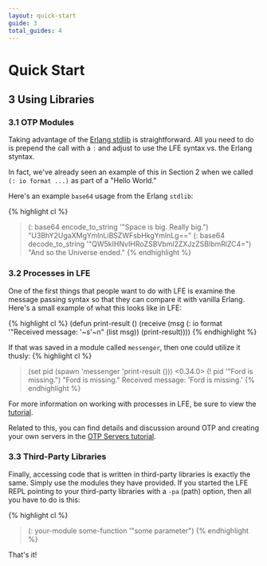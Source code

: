 ```yaml
---
layout: quick-start
guide: 3
total_guides: 4
---
```

# Quick Start

## 3 Using Libraries

### 3.1 OTP Modules

Taking advantage of the
<a href="http://erldocs.com/R15B/index.html?i=734#stdlib">Erlang stdlib</a> is
straightforward. All you need to do is prepend the call with a ```:``` and
adjust to use the LFE syntax vs. the Erlang styntax.

In fact, we've already seen an example of this in Section 2
when we called ```(: io format ...)``` as part of a "Hello World."

Here's an example ```base64``` usage from the Erlang ```stdlib```:

{% highlight cl %}
> (: base64 encode_to_string '"Space is big. Really big.")
"U3BhY2UgaXMgYmlnLiBSZWFsbHkgYmlnLg=="
> (: base64 decode_to_string '"QW5kIHNvIHRoZSBVbml2ZXJzZSBlbmRlZC4=")
"And so the Universe ended."
{% endhighlight %}

### 3.2 Processes in LFE

One of the first things that people want to do with LFE is examine the message
passing syntax so that they can compare it with vanilla Erlang. Here's a small
example of what this looks like in LFE:

{% highlight cl %}
(defun print-result ()
  (receive (msg
    (: io format '"Received message: '~s'~n" (list msg))
    (print-result))))
{% endhighlight %}

If that was saved in a module called ```messenger```, then one could utilize it
thusly:
{% highlight cl %}
> (set pid (spawn 'messenger 'print-result ()))
<0.34.0>
> (! pid '"Ford is missing.")
"Ford is missing."
Received message: 'Ford is missing.'
{% endhighlight %}

For  more information on working with processes in LFE, be sure to view the
<a href="/tutorials/processes/1.html">tutorial</a>.

Related to this, you can find details and discussion around OTP and creating
your own servers in the
<a href="/tutorials/otp-servers/1.html">OTP Servers tutorial</a>.

### 3.3 Third-Party Libraries

Finally, accessing code that is written in third-party libraries is exactly the
same. Simply use the modules they have provided. If you started the LFE REPL
pointing to your third-party libraries with a ```-pa``` (path) option, then all
you have to do is this:

{% highlight cl %}
> (: your-module some-function '"some parameter")
{% endhighlight %}

That's it!
